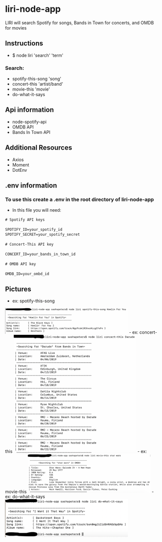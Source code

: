 # liri-node-app
LIRI will search Spotify for songs, Bands in Town for concerts, and OMDB for movies


## Instructions

- $ node liri 'search' 'term'

### Search:
- spotify-this-song 'song'
- concert-this 'artist/band'
- movie-this 'movie'
- do-what-it-says

## Api information
- node-spotify-api
- OMDB API
- Bands In Town API

## Additional Resources
- Axios
- Moment
- DotEnv

## .env information
### To use this create a .env in the root directory of liri-node-app
- In this file you will need:
```
# Spotify API keys

SPOTIFY_ID=your_spotify_id
SPOTIFY_SECRET=your_spotify_secret

# Concert-This API key

CONCERT_ID=your_bands_in_town_id

# OMDB API key

OMDB_ID=your_ombd_id
```

## Pictures
- ex: spotify-this-song
<img src="images/spotify-this-song.png" alt="alt text" width="400px">
- ex: concert-this
<img src="images/concert-this.png" alt="alt text" width="400px">
- ex: movie-this
<img src="images/movie-this.png" alt="alt text" width="400px">
- ex: do-what-it-says
<img src="images/do-what-it-says.png" alt="alt text" width="400px">
